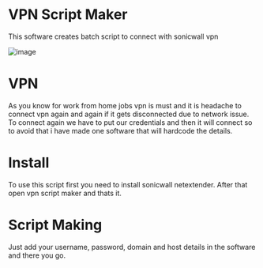 # VPN Script Maker
This software creates batch script to connect with sonicwall vpn

![image](https://user-images.githubusercontent.com/102409904/222117156-1767fdba-58e8-4e32-b069-b4eaf0191911.png)

# VPN
As you know for work from home jobs vpn is must and it is headache to connect vpn again and again if it gets disconnected due to network issue.
To connect again we have to put our credentials and then it will connect so to avoid that i have made one software that will hardcode the details.
# Install
To use this script first you need to install sonicwall netextender. After that open vpn script maker and thats it. 
# Script Making
Just add your username, password, domain and host details in the software and there you go.
